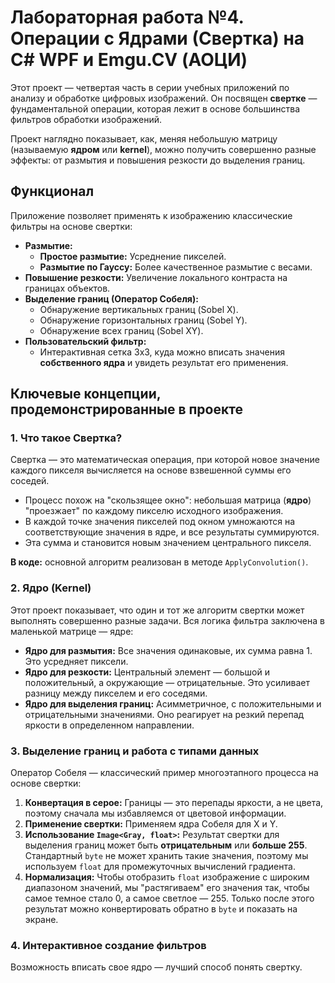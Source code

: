 # Лабораторная работа №4. Операции с Ядрами (Свертка) на C# WPF и Emgu.CV (АОЦИ)

Этот проект — четвертая часть в серии учебных приложений по анализу и обработке цифровых изображений. Он посвящен **свертке** — фундаментальной операции, которая лежит в основе большинства фильтров обработки изображений.

Проект наглядно показывает, как, меняя небольшую матрицу (называемую **ядром** или **kernel**), можно получить совершенно разные эффекты: от размытия и повышения резкости до выделения границ.

## Функционал

Приложение позволяет применять к изображению классические фильтры на основе свертки:

*   **Размытие:**
    *   **Простое размытие:** Усреднение пикселей.
    *   **Размытие по Гауссу:** Более качественное размытие с весами.
*   **Повышение резкости:** Увеличение локального контраста на границах объектов.
*   **Выделение границ (Оператор Собеля):**
    *   Обнаружение вертикальных границ (Sobel X).
    *   Обнаружение горизонтальных границ (Sobel Y).
    *   Обнаружение всех границ (Sobel XY).
*   **Пользовательский фильтр:**
    *   Интерактивная сетка 3x3, куда можно вписать значения **собственного ядра** и увидеть результат его применения.

## Ключевые концепции, продемонстрированные в проекте

### 1. Что такое Свертка?

Свертка — это математическая операция, при которой новое значение каждого пикселя вычисляется на основе взвешенной суммы его соседей.

*   Процесс похож на "скользящее окно": небольшая матрица (**ядро**) "проезжает" по каждому пикселю исходного изображения.
*   В каждой точке значения пикселей под окном умножаются на соответствующие значения в ядре, и все результаты суммируются.
*   Эта сумма и становится новым значением центрального пикселя.

**В коде:** основной алгоритм реализован в методе `ApplyConvolution()`.

### 2. Ядро (Kernel)

Этот проект показывает, что один и тот же алгоритм свертки может выполнять совершенно разные задачи. Вся логика фильтра заключена в маленькой матрице — ядре:

*   **Ядро для размытия:** Все значения одинаковые, их сумма равна 1. Это усредняет пиксели.
*   **Ядро для резкости:** Центральный элемент — большой и положительный, а окружающие — отрицательные. Это усиливает разницу между пикселем и его соседями.
*   **Ядро для выделения границ:** Асимметричное, с положительными и отрицательными значениями. Оно реагирует на резкий перепад яркости в определенном направлении.

### 3. Выделение границ и работа с типами данных

Оператор Собеля — классический пример многоэтапного процесса на основе свертки:

1.  **Конвертация в серое:** Границы — это перепады яркости, а не цвета, поэтому сначала мы избавляемся от цветовой информации.
2.  **Применение свертки:** Применяем ядра Собеля для X и Y.
3.  **Использование `Image<Gray, float>`:** Результат свертки для выделения границ может быть **отрицательным** или **больше 255**. Стандартный `byte` не может хранить такие значения, поэтому мы используем `float` для промежуточных вычислений градиента.
4.  **Нормализация:** Чтобы отобразить `float` изображение с широким диапазоном значений, мы "растягиваем" его значения так, чтобы самое темное стало 0, а самое светлое — 255. Только после этого результат можно конвертировать обратно в `byte` и показать на экране.

### 4. Интерактивное создание фильтров

Возможность вписать свое ядро — лучший способ понять свертку.
